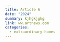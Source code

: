 ```yaml
---
title: Article 6
date: "2024"
summary: kjhgkjgkg
link: ww.artnews.com
categories:
  - extraordinary-homes
---
```

